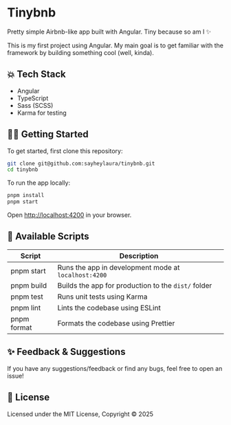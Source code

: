 # Tinybnb

Pretty simple Airbnb-like app built with Angular. Tiny because so am I ✨

This is my first project using Angular. My main goal is to get familiar with the framework by building something cool (well, kinda).

## 💥 Tech Stack

- Angular
- TypeScript
- Sass (SCSS)
- Karma for testing

## 👩‍💻 Getting Started

To get started, first clone this repository:

```bash
git clone git@github.com:sayheylaura/tinybnb.git
cd tinybnb
```

To run the app locally:

```bash
pnpm install
pnpm start
```

Open [http://localhost:4200](http://localhost:4200) in your browser.

## 🥷 Available Scripts

| Script      | Description                                          |
| ----------- | ---------------------------------------------------- |
| pnpm start  | Runs the app in development mode at `localhost:4200` |
| pnpm build  | Builds the app for production to the `dist/` folder  |
| pnpm test   | Runs unit tests using Karma                          |
| pnpm lint   | Lints the codebase using ESLint                      |
| pnpm format | Formats the codebase using Prettier                  |

## ✨ Feedback & Suggestions

If you have any suggestions/feedback or find any bugs, feel free to open an issue!

## 📜 License

Licensed under the MIT License, Copyright © 2025
